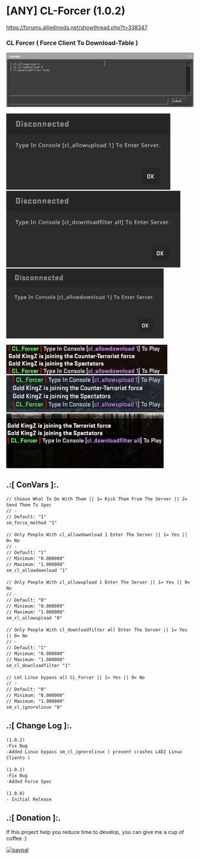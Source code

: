 # [ANY] CL-Forcer (1.0.2)
https://forums.alliedmods.net/showthread.php?t=338347

### CL Forcer ( Force Client To Download-Table )

![alt text](https://github.com/oqyh/CL-Forcer/blob/main/img/1.png?raw=true)

![alt text](https://github.com/oqyh/CL-Forcer/blob/main/img/2.png)
![alt text](https://github.com/oqyh/CL-Forcer/blob/main/img/3.png)
![alt text](https://github.com/oqyh/CL-Forcer/blob/main/img/4.png)

![alt text](https://github.com/oqyh/CL-Forcer/blob/main/img/allowddownload1.jpg)
![alt text](https://github.com/oqyh/CL-Forcer/blob/main/img/cl_allowdupload1.jpg)
![alt text](https://github.com/oqyh/CL-Forcer/blob/main/img/downloadfiltalr%20all.jpg)

## .:[ ConVars ]:.
```
// Choose What To Do With Them || 1= Kick Them From The Server || 2= Send Them To Spec
// -
// Default: "1"
sm_force_method "1"

// Only People With cl_allowdownload 1 Enter The Server || 1= Yes || 0= No
// -
// Default: "1"
// Minimum: "0.000000"
// Maximum: "1.000000"
sm_cl_allowdownload "1"

// Only People With cl_allowupload 1 Enter The Server || 1= Yes || 0= No
// -
// Default: "0"
// Minimum: "0.000000"
// Maximum: "1.000000"
sm_cl_allowupload "0"

// Only People With cl_downloadfilter all Enter The Server || 1= Yes || 0= No
// -
// Default: "1"
// Minimum: "0.000000"
// Maximum: "1.000000"
sm_cl_downloadfilter "1"

// Let Linux bypass all CL_Forcer || 1= Yes || 0= No
// -
// Default: "0"
// Minimum: "0.000000"
// Maximum: "1.000000"
sm_cl_ignorelinux "0"
```


## .:[ Change Log ]:.
```
(1.0.2)
-Fix Bug
-Added Linux bypass sm_cl_ignorelinux ( prevent crashes L4D2 Linux Clients )

(1.0.1)
-Fix Bug
-Added Force Spec

(1.0.0)
- Initial Release
```


## .:[ Donation ]:.

If this project help you reduce time to develop, you can give me a cup of coffee :)

[![paypal](https://www.paypalobjects.com/en_US/i/btn/btn_donateCC_LG.gif)](https://paypal.me/oQYh)

